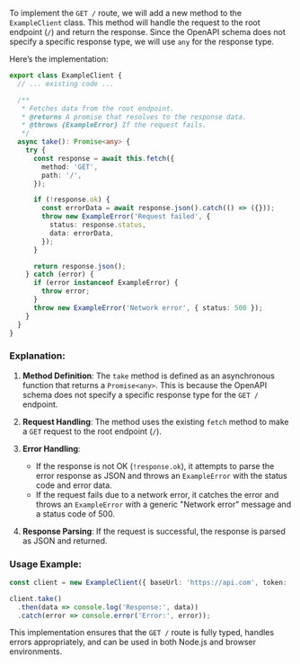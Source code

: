 To implement the `GET /` route, we will add a new method to the `ExampleClient` class. This method will handle the request to the root endpoint (`/`) and return the response. Since the OpenAPI schema does not specify a specific response type, we will use `any` for the response type.

Here’s the implementation:

```typescript
export class ExampleClient {
  // ... existing code ...

  /**
   * Fetches data from the root endpoint.
   * @returns A promise that resolves to the response data.
   * @throws {ExampleError} If the request fails.
   */
  async take(): Promise<any> {
    try {
      const response = await this.fetch({
        method: 'GET',
        path: '/',
      });

      if (!response.ok) {
        const errorData = await response.json().catch(() => ({}));
        throw new ExampleError('Request failed', {
          status: response.status,
          data: errorData,
        });
      }

      return response.json();
    } catch (error) {
      if (error instanceof ExampleError) {
        throw error;
      }
      throw new ExampleError('Network error', { status: 500 });
    }
  }
}
```

### Explanation:
1. **Method Definition**: The `take` method is defined as an asynchronous function that returns a `Promise<any>`. This is because the OpenAPI schema does not specify a specific response type for the `GET /` endpoint.

2. **Request Handling**: The method uses the existing `fetch` method to make a `GET` request to the root endpoint (`/`).

3. **Error Handling**: 
   - If the response is not OK (`!response.ok`), it attempts to parse the error response as JSON and throws an `ExampleError` with the status code and error data.
   - If the request fails due to a network error, it catches the error and throws an `ExampleError` with a generic "Network error" message and a status code of 500.

4. **Response Parsing**: If the request is successful, the response is parsed as JSON and returned.

### Usage Example:
```typescript
const client = new ExampleClient({ baseUrl: 'https://api.com', token: 'your-jwt-token' });

client.take()
  .then(data => console.log('Response:', data))
  .catch(error => console.error('Error:', error));
```

This implementation ensures that the `GET /` route is fully typed, handles errors appropriately, and can be used in both Node.js and browser environments.